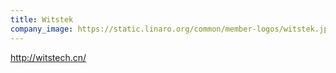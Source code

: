 ```yaml
---
title: Witstek
company_image: https://static.linaro.org/common/member-logos/witstek.jpg
---
```

http://witstech.cn/
